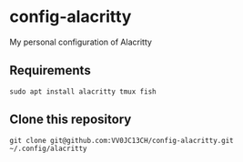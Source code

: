# config-alacritty

My personal configuration of Alacritty

## Requirements

```
sudo apt install alacritty tmux fish
```

## Clone this repository

```
git clone git@github.com:VV0JC13CH/config-alacritty.git ~/.config/alacritty
```

